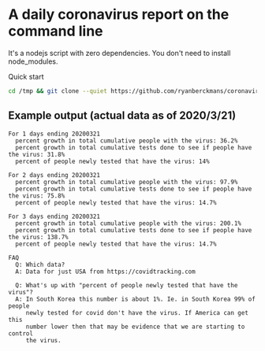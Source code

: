 
# A daily coronavirus report on the command line

It's a nodejs script with zero dependencies. You don't need to install node_modules.

Quick start

```bash
cd /tmp && git clone --quiet https://github.com/ryanberckmans/coronavirus.git && cd coronavirus && ./report
```

## Example output (actual data as of 2020/3/21)

```
For 1 days ending 20200321
  percent growth in total cumulative people with the virus: 36.2%
  percent growth in total cumulative tests done to see if people have the virus: 31.8%
  percent of people newly tested that have the virus: 14%

For 2 days ending 20200321
  percent growth in total cumulative people with the virus: 97.9%
  percent growth in total cumulative tests done to see if people have the virus: 75.8%
  percent of people newly tested that have the virus: 14.7%

For 3 days ending 20200321
  percent growth in total cumulative people with the virus: 200.1%
  percent growth in total cumulative tests done to see if people have the virus: 138.7%
  percent of people newly tested that have the virus: 14.7%

FAQ
  Q: Which data?
  A: Data for just USA from https://covidtracking.com

  Q: What's up with "percent of people newly tested that have the virus"?
  A: In South Korea this number is about 1%. Ie. in South Korea 99% of people
     newly tested for covid don't have the virus. If America can get this
     number lower then that may be evidence that we are starting to control
     the virus.
```
